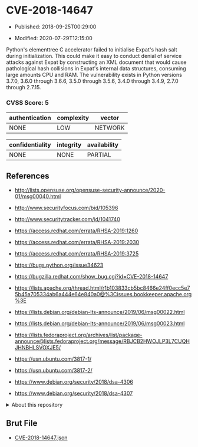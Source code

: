 # CVE-2018-14647

- Published: 2018-09-25T00:29:00

- Modified: 2020-07-29T12:15:00

Python's elementtree C accelerator failed to initialise Expat's hash salt during initialization. This could make it easy to conduct denial of service attacks against Expat by constructing an XML document that would cause pathological hash collisions in Expat's internal data structures, consuming large amounts CPU and RAM. The vulnerability exists in Python versions 3.7.0, 3.6.0 through 3.6.6, 3.5.0 through 3.5.6, 3.4.0 through 3.4.9, 2.7.0 through 2.7.15.

### CVSS Score: **5**

| authentication | complexity | vector |
| --- | --- | --- |
| NONE | LOW | NETWORK |

| confidentiality | integrity | availability |
| --- | --- | --- |
| NONE | NONE | PARTIAL |

## References

* http://lists.opensuse.org/opensuse-security-announce/2020-01/msg00040.html

* http://www.securityfocus.com/bid/105396

* http://www.securitytracker.com/id/1041740

* https://access.redhat.com/errata/RHSA-2019:1260

* https://access.redhat.com/errata/RHSA-2019:2030

* https://access.redhat.com/errata/RHSA-2019:3725

* https://bugs.python.org/issue34623

* https://bugzilla.redhat.com/show_bug.cgi?id=CVE-2018-14647

* https://lists.apache.org/thread.html/r1b103833cb5bc8466e24ff0ecc5e75b45a705334ab6a444e64e840a0@%3Cissues.bookkeeper.apache.org%3E

* https://lists.debian.org/debian-lts-announce/2019/06/msg00022.html

* https://lists.debian.org/debian-lts-announce/2019/06/msg00023.html

* https://lists.fedoraproject.org/archives/list/package-announce@lists.fedoraproject.org/message/RBJCB2HWOJLP3L7CUQHJHNBHLSVOXJE5/

* https://usn.ubuntu.com/3817-1/

* https://usn.ubuntu.com/3817-2/

* https://www.debian.org/security/2018/dsa-4306

* https://www.debian.org/security/2018/dsa-4307

<details>
<summary>About this repository</summary> 

  This repository is part of the project [Live Hack CVE](https://github.com/Live-Hack-CVE). Main website can be found [www.live-hack.org](https://www.live-hack.org) 
  
  Made by [Sn0wAlice](https://github.com/Sn0wAlice) for the people that care about security and need to have a feed of the latest CVEs. Hope you enjoy it, don't forget to star the repo and follow me on [Twitter](https://twitter.com/Sn0wAlice) and [Github](https://github.com/Sn0wAlice). And that is my [personnal website](https://www.alice-snow.me/)

  - [Home Page](https://github.com/Live-Hack-CVE)
  - [Framework](https://github.com/Live-Hack-CVE/cve-framework)
  - [CVE database](https://github.com/Live-Hack-CVE/full_database)
  - [Changelog](https://github.com/Live-Hack-CVE/Changelog)
</details>

## Brut File

* [CVE-2018-14647.json](https://raw.githubusercontent.com/Live-Hack-CVE/full_database/main/cves/2018/CVE-2018-14647.json)

